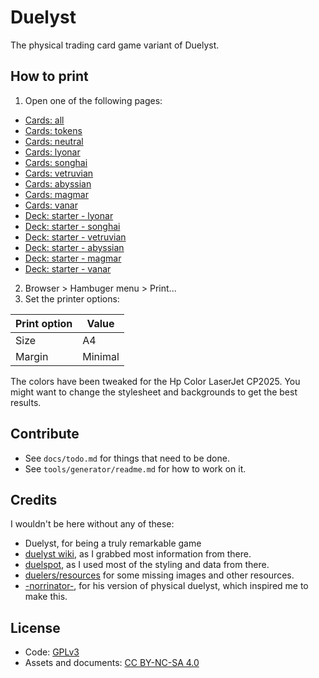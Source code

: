 # Duelyst

The physical trading card game variant of Duelyst.

## How to print

1. Open one of the following pages:
  - [Cards: all](https://duelyst-tcg.github.io/gen/cards/all)
  - [Cards: tokens](https://duelyst-tcg.github.io/gen/cards/tokens)
  - [Cards: neutral](https://duelyst-tcg.github.io/gen/cards/neutral)
  - [Cards: lyonar](https://duelyst-tcg.github.io/gen/cards/lyonar)
  - [Cards: songhai](https://duelyst-tcg.github.io/gen/cards/songhai)
  - [Cards: vetruvian](https://duelyst-tcg.github.io/gen/cards/vetruvian)
  - [Cards: abyssian](https://duelyst-tcg.github.io/gen/cards/abyssian)
  - [Cards: magmar](https://duelyst-tcg.github.io/gen/cards/magmar)
  - [Cards: vanar](https://duelyst-tcg.github.io/gen/cards/vanar)
  - [Deck: starter - lyonar](https://duelyst-tcg.github.io/gen/decks/duelyst_starter-lyonar)
  - [Deck: starter - songhai](https://duelyst-tcg.github.io/gen/decks/duelyst_starter-songhai)
  - [Deck: starter - vetruvian](https://duelyst-tcg.github.io/gen/decks/duelyst_starter-vetruvian)
  - [Deck: starter - abyssian](https://duelyst-tcg.github.io/gen/decks/duelyst_starter-abyssian)
  - [Deck: starter - magmar](https://duelyst-tcg.github.io/gen/decks/duelyst_starter-magmar)
  - [Deck: starter - vanar](https://duelyst-tcg.github.io/gen/decks/duelyst_starter-vanar)
2. Browser > Hambuger menu > Print...
3. Set the printer options:

**Print option** | **Value**
---------------- | ---------
Size             | A4
Margin           | Minimal

The colors have been tweaked for the Hp Color LaserJet CP2025. You might want
to change the stylesheet and backgrounds to get the best results.

## Contribute

- See `docs/todo.md` for things that need to be done.
- See `tools/generator/readme.md` for how to work on it.

## Credits

I wouldn't be here without any of these:

- Duelyst, for being a truly remarkable game
- [duelyst wiki](https://duelyst.fandom.com), as I grabbed most information
  from there.
- [duelspot](https://duelspot.com), as I used most of the styling and data from
  there.
- [duelers/resources](https://github.com/Duelers/resources) for some missing
  images and other resources.
- [-norrinator-](https://www.reddit.com/user/-Norrinator-), for his version of
  physical duelyst, which inspired me to make this.

## License

- Code: [GPLv3](https://www.gnu.org/licenses/gpl-3.0.en.html)
- Assets and documents: [CC BY-NC-SA 4.0](https://creativecommons.org/licenses/by-nc-sa/4.0/legalcode)
